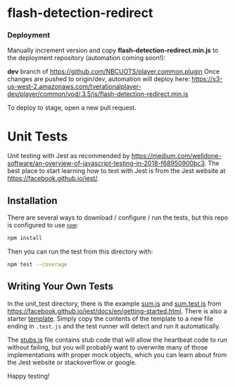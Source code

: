 # flash-detection-redirect

### Deployment

Manually increment version and copy **flash-detection-redirect.min.js** to the deployment repository (automation coming soon!):

**dev** branch of https://github.com/NBCUOTS/player.common.plugin
Once changes are pushed to origin/dev, automation will deploy here:
https://s3-us-west-2.amazonaws.com/tverationalplayer-dev/player/common/vod/.3.5/js/flash-detection-redirect.min.js

To deploy to stage, open a new pull request.

# Unit Tests
Unit testing with Jest as recommended by https://medium.com/welldone-software/an-overview-of-javascript-testing-in-2018-f68950900bc3. The best place to start learning how to test with Jest is from the Jest website at https://facebook.github.io/jest/.

## Installation
There are several ways to download / configure / run the tests, but this repo is configured to use [`npm`](https://www.npmjs.com/get-npm):

```bash
npm install
```

Then you can run the test from this directory with:

```bash
npm test --coverage
```

## Writing Your Own Tests
In the unit_test directory, there is the example [sum.js](./unit_tests/sum.js) and [sum.test.js](./unit_tests/sum.test.js) from https://facebook.github.io/jest/docs/en/getting-started.html. There is also a starter [template](./unit_tests/template.test.example). Simply copy the contents of the template to a new file ending in ` .test.js ` and the test runner will detect and run it automatically.

The [stubs.js](./unit_tests/stubs.js) file contains stub code that will allow the heartbeat code to run without failing, but you will probably want to overwrite many of those implementations with proper mock objects, which you can learn about from the Jest website or stackoverflow or google.

Happy testing!